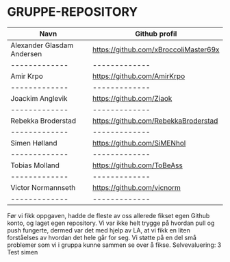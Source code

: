 # GRUPPE-REPOSITORY
| Navn | Github profil |
| ------------- | ------------- |
| Alexander Glasdam Andersen | https://github.com/xBroccoliMaster69x |
| ------------- | ------------- |
| Amir Krpo | https://github.com/AmirKrpo |
| ------------- | ------------- |
| Joackim Anglevik  | https://github.com/Ziaok |
| ------------- | ------------- |
| Rebekka Broderstad | https://github.com/RebekkaBroderstad |
| ------------- | ------------- |
| Simen Hølland | https://github.com/SiMENhol |
| ------------- | ------------- |
| Tobias Molland | https://github.com/ToBeAss |
| ------------- | ------------- |
| Victor Normannseth | https://github.com/vicnorm |
| ------------- | ------------- |

Før vi fikk oppgaven, hadde de fleste av oss allerede fikset egen Github konto, og laget egen repository. Vi var ikke helt trygge på hvordan pull og push fungerte, dermed var det med hjelp av LA, at vi fikk en liten forståelses av hvordan det hele går for seg. Vi støtte på en del små problemer som vi i gruppa kunne sammen se over å fikse. 
Selvevaluering: 3
Test simen
